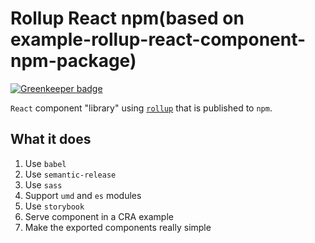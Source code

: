 # Rollup React npm(based on example-rollup-react-component-npm-package)

[![Greenkeeper badge](https://badges.greenkeeper.io/hyphaene-npm/react-native-friends.svg)](https://greenkeeper.io/)

`React` component "library" using [`rollup`](https://github.com/rollup/rollup) that is published to `npm`.

## What it does

1.  Use `babel`
2.  Use `semantic-release`
3.  Use `sass`
4.  Support `umd` and `es` modules
5.  Use `storybook`
6.  Serve component in a CRA example
7.  Make the exported components really simple
